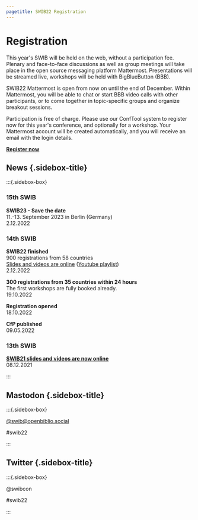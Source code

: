 ```yaml
---
pagetitle: SWIB22 Registration
---
```


<div id="main">

# Registration

This year's SWIB will be held on the web, without a participation fee.  Plenary
and face-to-face discussions as well as group meetings will take place in the
open source messaging platform Mattermost. Presentations will be streamed live,
workshops will be held with BigBlueButton (BBB).

SWIB22 Mattermost is open from now on until the end of December. Within
Mattermost, you will be able to chat or start BBB video calls with other
participants, or to come together in topic-specific groups and organize
breakout sessions.

Participation is free of charge. Please use our ConfTool system to register now
for this year's conference, and optionally for a workshop. Your Mattermost
account will be created automatically, and you will receive an email with the
login details.

[**Register now**](https://www.conftool.org/swib22/register.php)

</div>

<div id="sidebar">

## News {.sidebox-title}

:::{.sidebox-box}

### 15th SWIB

**SWIB23 - Save the date**\
11.-13. September 2023 in Berlin (Germany)\
2.12.2022

### 14th SWIB

**SWIB22 finished**\
900 registrations from 58 countries\
[Slides and videos are online](../swib22/programme.html) ([Youtube playlist](https://www.youtube.com/playlist?list=PL7fMsenbLiQ2xcclhSnk1nv752E4N_Nqx))\
2.12.2022

**300 registrations from 35 countries within 24 hours**\
The first workshops are fully booked already.\
19.10.2022

**Registration opened**\
18.10.2022

**CfP published**\
09.05.2022

### 13th SWIB

**[SWIB21 slides and videos are now online](../swib21/programme.html)**\
08.12.2021



:::


## Mastodon {.sidebox-title}

:::{.sidebox-box}

[\@swib@openbiblio.social](https://openbiblio.social/@swib)

#swib22

:::

## Twitter {.sidebox-title}

:::{.sidebox-box}

@swibcon

#swib22

:::

</div>



